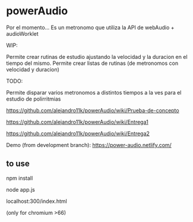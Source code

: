 # powerAudio

Por el momento...
Es un metronomo que utiliza la API de webAudio + audioWorklet

WIP:

Permite crear rutinas de estudio ajustando la velocidad y la duracion en el tiempo del mismo.
Permite crear listas de rutinas (de metronomos con velocidad y duracion)

TODO:

Permite disparar varios metronomos a distintos tiempos a la ves para el estudio de polirritmias

https://github.com/alejandro11k/powerAudio/wiki/Prueba-de-concepto

https://github.com/alejandro11k/powerAudio/wiki/Entrega1

https://github.com/alejandro11k/powerAudio/wiki/Entrega2

Demo (from development branch): https://power-audio.netlify.com/

## to use

npm install

node app.js

localhost:300/index.html

(only for chromium >66)
